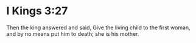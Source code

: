 # I Kings 3:27

Then the king answered and said, Give the living child to the first woman, and by no means put him to death; she is his mother.
